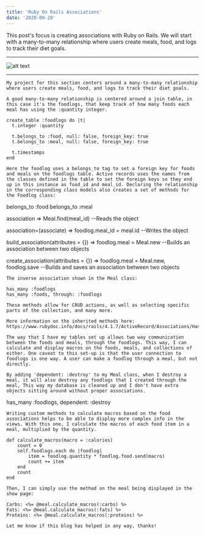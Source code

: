```yaml
---
title: 'Ruby On Rails Associations'
date: '2020-09-20'
---
```


This post's focus is creating associations with Ruby on Rails. We will start with a many-to-many relationship where users create meals, food, and logs to track their diet goals.

---

![alt text](https://images.unsplash.com/photo-1556905200-bd982f883637?ixid=MXwxMjA3fDB8MHxwaG90by1wYWdlfHx8fGVufDB8fHw%3D&ixlib=rb-1.2.1&auto=format&fit=crop&w=1950&q=80)

---

    My project for this section centers around a many-to-many relationship where users create meals, food, and logs to track their diet goals.

    A good many-to-many relationship is centered around a join table, in this case it's the foodlogs, that keep track of how many foods each meal has using the :quantity integer.

    create_table :foodlogs do |t|
      t.integer :quantity

      t.belongs_to :food, null: false, foreign_key: true
      t.belongs_to :meal, null: false, foreign_key: true

      t.timestamps
    end

    Here the foodlog uses a belongs_to tag to set a foreign key for foods and meals on the foodlogs table. Active records uses the names from the classes defined in the table to set the foreign keys so they end up in this instance as food_id and meal_id. Declaring the relationship in the corresponding class models also creates a set of methods for the Foodlog class:

belongs_to :food
belongs_to :meal

association => Meal.find(meal_id)
--Reads the object

association=(associate) => foodlog.meal_id = meal.id
--Writes the object

build_association(attributes = {}) => foodlog.meal = Meal.new
--Builds an association between two objects

create_association(attributes = {}) => foodlog.meal = Meal.new, foodlog.save
--Builds and saves an association between two objects

    The inverse association shown in the Meal class:

    has_many :foodlogs
    has_many :foods, through: :foodlogs

    These methods allow for CRUD actions, as well as selecting specific parts of the collection, and many more.

    More information on the inherited methods here: https://www.rubydoc.info/docs/rails/4.1.7/ActiveRecord/Associations/HasManyAssociation

    The way that I have my tables set up allows two way communication between the foods and meals, through the foodlogs. This way, I can calculate and display macros on the foods, meals, and collections of either. One caveat to this set-up is that the user connection to foodlogs is one way. A user can make a foodlog through a meal, but not directly.

    By adding 'dependent: :destroy' to my Meal class, when I destroy a meal, it will also destroy any foodlogs that I created through the meal, This way my database is cleaned up and I don't have extra objects sitting around without proper associations.

has_many :foodlogs, dependent: :destroy

    Writing custom methods to calculate macros based on the food associations helps to be able to display more complex info in the views. With this one, I calculate the macros of each food item in a meal, multiplied by the quantity.

    def calculate_macros(macro = :calories)
        count = 0
        self.foodlogs.each do |foodlog|
            item = foodlog.quantity * foodlog.food.send(macro)
            count += item
        end
        count
    end

    Then, I can simply use the method on the meal being displayed in the show page:

    Carbs: <%= @meal.calculate_macros(:carbs) %>
    Fats: <%= @meal.calculate_macros(:fats) %>
    Proteins: <%= @meal.calculate_macros(:proteins) %>

    Let me know if this blog has helped in any way, thanks!
